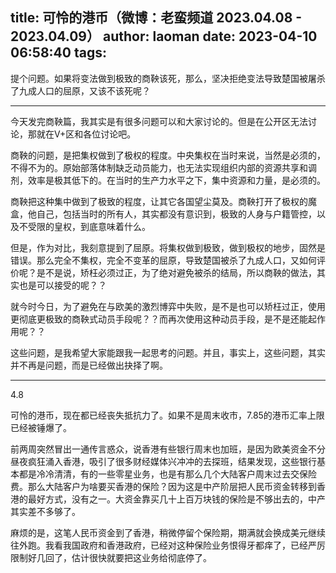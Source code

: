 title: 可怜的港币（微博：老蛮频道 2023.04.08 - 2023.04.09）
author: laoman
date: 2023-04-10 06:58:40
tags:
---
提个问题。<!--more-->如果将变法做到极致的商鞅该死，那么，坚决拒绝变法导致楚国被屠杀了九成人口的屈原，又该不该死呢？
- - -

今天发完商鞅篇，我其实是有很多问题可以和大家讨论的。但是在公开区无法讨论，那就在V+区和各位讨论吧。

商鞅的问题，是把集权做到了极权的程度。中央集权在当时来说，当然是必须的，不得不为的。原始部落体制缺乏动员能力，也无法实现组织内部的资源共享和调剂，效率是极其低下的。在当时的生产力水平之下，集中资源和力量，是必须的。

商鞅把这种集中做到了极致的程度，让其它各国望尘莫及。商鞅打开了极权的魔盒，他自己，包括当时的所有人，其实都没有意识到，极致的人身与户籍管控，以及不受限的皇权，到底意味着什么。

但是，作为对比，我刻意提到了屈原。将集权做到极致，做到极权的地步，固然是错误。那么完全不集权，完全不变革的屈原，导致楚国被杀了九成人口，又如何评价呢？是不是说，矫枉必须过正，为了绝对避免被杀的结局，所以商鞅的做法，其实也是可以接受的呢？？

就今时今日，为了避免在与欧美的激烈博弈中失败，是不是也可以矫枉过正，使用更彻底更极致的商鞅式动员手段呢？？而再次使用这种动员手段，是不是还能起作用呢？？

这些问题，是我希望大家能跟我一起思考的问题。并且，事实上，这些问题，其实并不再是问题，而是已经做出抉择了啊。
- - -
4.8

可怜的港币，现在都已经丧失抵抗力了。如果不是周末收市，7.85的港币汇率上限已经被锤爆了。

前两周突然冒出一通传言惑众，说香港有些银行周末也加班，是因为欧美资金不分昼夜疯狂涌入香港，吸引了很多财经媒体兴冲冲的去探班，结果发现，这些银行基本都是冷冷清清，有的一些零星业务，也是有那么几个大陆客户周末过去交保险费。那么大陆客户为啥要买香港的保险？因为这是中产阶层把人民币资金转移到香港的最好方式，没有之一。大资金靠买几十上百万块钱的保险是不够出去的，中产其实差不多够了。

麻烦的是，这笔人民币资金到了香港，稍微停留个保险期，期满就会换成美元继续往外跑。我看我国政府和香港政府，已经对这种保险业务恨得牙都痒了，已经严厉限制好几回了，估计很快就要把这业务给彻底停了。


